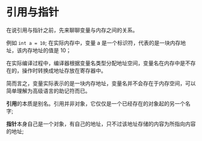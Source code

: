 # 引用与指针

在说引用与指针之前，先来聊聊变量与内存之间的关系。

例如 `int a = 10`;  在实际内存中，变量 a 是一个标识符，代表的是一块内存地址，该内存地址的值是 10；

在实际编译过程中，编译器根据变量名类型分配地址空间，变量名在内存中是不存在的，操作时转换成地址存放在寄存器中。

简而言之，变量实际表示的是一块内存地址，变量名并不会存在于内存空间，可以简单理解为高级语言的助记符而已。

**引用**的本质是别名。引用并非对象，它仅仅是一个已经存在的对象起的另一个名字;

**指针**本身自己是一个对象，有自己的地址，只不过该地址存储的内容为所指向内容的地址;